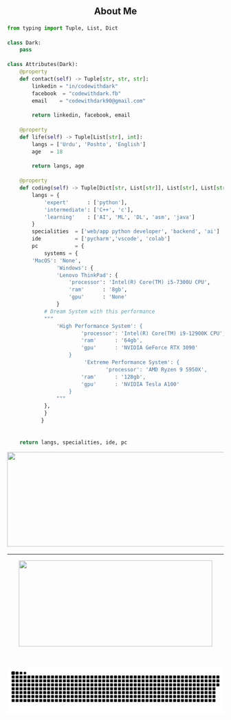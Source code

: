<h2 align="center">About Me </h2>

```python
from typing import Tuple, List, Dict

class Dark:
    pass

class Attributes(Dark):
    @property
    def contact(self) -> Tuple[str, str, str]:
        linkedin = "in/codewithdark"
        facebook  = "codewithdark.fb"
        email    = "codewithdark90@gmail.com"
	    
        return linkedin, facebook, email

    @property
    def life(self) -> Tuple[List[str], int]:
        langs = ['Urdu', 'Poshto', 'English']
        age   = 18
		
        return langs, age
	
    @property
    def coding(self) -> Tuple[Dict[str, List[str]], List[str], List[str], Dict[str]]:
        langs = {
            'expert'      : ['python'],
            'intermediate': ['C++', 'c'],
            'learning'    : ['AI', 'ML', 'DL', 'asm', 'java']
        }
        specialities  = ['web/app python developer', 'backend', 'ai']
        ide           = ['pycharm','vscode', 'colab']
        pc            = {
            systems = {
		'MacOS': 'None',
                'Windows': {
		        'Lenovo ThinkPad': {
		            'processor': 'Intel(R) Core(TM) i5-7300U CPU',
		            'ram'      : '8gb',
		            'gpu'      : 'None'
		        }
		    # Dream System with this performance
		    """
		        'High Performance System': {
		                'processor': 'Intel(R) Core(TM) i9-12900K CPU',
		                'ram'      : '64gb',
		                'gpu'      : 'NVIDIA GeForce RTX 3090'
		            }
                         'Extreme Performance System': {
                                'processor': 'AMD Ryzen 9 5950X',
		                'ram'      : '128gb',
		                'gpu'      : 'NVIDIA Tesla A100'
		            }
		        """
			},
			}
		   }


	return langs, specialities, ide, pc
```

<p align="center">
  <img width="800" height="220" src="https://streak-stats.demolab.com?user=codewithdark-git&theme=highcontrast&hide_border=true&border_radius=5&card_width=800">
</p>


---


<p align="center">
  <img width="450" height="200" src="https://github-readme-stats.vercel.app/api?username=codewithdark-git&show_icons=true&theme=vision-friendly-dark">
<!--   <img width="350" height="200" src="https://github-readme-stats.vercel.app/api/top-langs/?username=codewithdark-git&size_weight=0.0005&count_weight=0.3&layout=compact&theme=vision-friendly-dark"> -->
</p>
 


<div id="header" align="center">
  <img src="https://komarev.com/ghpvc/?username=codewithdark-git&style=for-the-badge&color=orange" alt=""/>
</div>



<p align="center">
 <img width="1000" src="assets/github-snake.svg" alt="snake"/>
</p>


